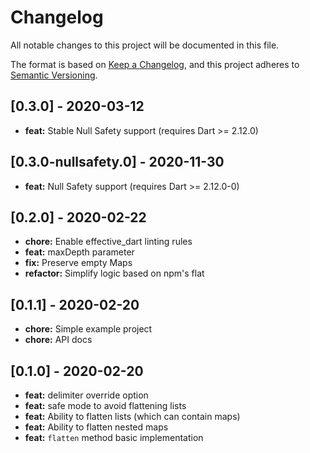 # Changelog

All notable changes to this project will be documented in this file.

The format is based on [Keep a Changelog](https://keepachangelog.com/en/1.0.0/),
and this project adheres to [Semantic Versioning](https://semver.org/spec/v2.0.0.html).

## [0.3.0] - 2020-03-12

- **feat:** Stable Null Safety support (requires Dart >= 2.12.0)

## [0.3.0-nullsafety.0] - 2020-11-30

- **feat:** Null Safety support (requires Dart >= 2.12.0-0)

## [0.2.0] - 2020-02-22

- **chore:** Enable effective_dart linting rules
- **feat:** maxDepth parameter
- **fix:** Preserve empty Maps
- **refactor:** Simplify logic based on npm's flat

## [0.1.1] - 2020-02-20

- **chore:** Simple example project
- **chore:** API docs

## [0.1.0] - 2020-02-20

- **feat:** delimiter override option
- **feat:** safe mode to avoid flattening lists
- **feat:** Ability to flatten lists (which can contain maps)
- **feat:** Ability to flatten nested maps
- **feat:** `flatten` method basic implementation
